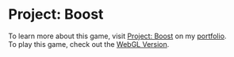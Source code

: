 # Project: Boost
To learn more about this game, visit [Project: Boost](https://daren-stottrup.notion.site/Project-Boost-7e6a700a4f894bdfba91a2e16e04ed64) on my [portfolio](https://daren-stottrup.notion.site/Past-Current-Projects-3bc5aac8cfcb4d32af26f20301371155).
<br>
To play this game, check out the [WebGL Version](https://play.unity.com/mg/other/webgl-builds-22327).

